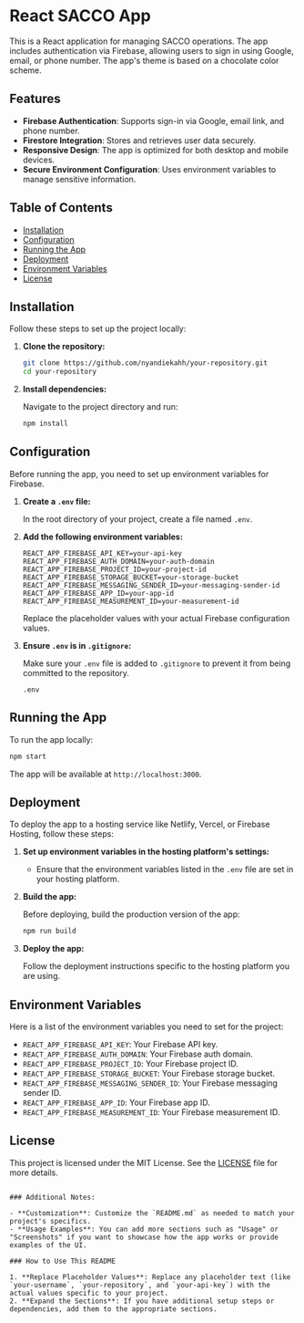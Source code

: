 # React SACCO App

This is a React application for managing SACCO operations. The app includes authentication via Firebase, allowing users to sign in using Google, email, or phone number. The app's theme is based on a chocolate color scheme.

## Features

- **Firebase Authentication**: Supports sign-in via Google, email link, and phone number.
- **Firestore Integration**: Stores and retrieves user data securely.
- **Responsive Design**: The app is optimized for both desktop and mobile devices.
- **Secure Environment Configuration**: Uses environment variables to manage sensitive information.

## Table of Contents

- [Installation](#installation)
- [Configuration](#configuration)
- [Running the App](#running-the-app)
- [Deployment](#deployment)
- [Environment Variables](#environment-variables)
- [License](#license)

## Installation

Follow these steps to set up the project locally:

1. **Clone the repository:**

   ```bash
   git clone https://github.com/nyandiekahh/your-repository.git
   cd your-repository
   ```

2. **Install dependencies:**

   Navigate to the project directory and run:

   ```bash
   npm install
   ```

## Configuration

Before running the app, you need to set up environment variables for Firebase.

1. **Create a `.env` file:**

   In the root directory of your project, create a file named `.env`.

2. **Add the following environment variables:**

   ```env
   REACT_APP_FIREBASE_API_KEY=your-api-key
   REACT_APP_FIREBASE_AUTH_DOMAIN=your-auth-domain
   REACT_APP_FIREBASE_PROJECT_ID=your-project-id
   REACT_APP_FIREBASE_STORAGE_BUCKET=your-storage-bucket
   REACT_APP_FIREBASE_MESSAGING_SENDER_ID=your-messaging-sender-id
   REACT_APP_FIREBASE_APP_ID=your-app-id
   REACT_APP_FIREBASE_MEASUREMENT_ID=your-measurement-id
   ```

   Replace the placeholder values with your actual Firebase configuration values.

3. **Ensure `.env` is in `.gitignore`:**

   Make sure your `.env` file is added to `.gitignore` to prevent it from being committed to the repository.

   ```plaintext
   .env
   ```

## Running the App

To run the app locally:

```bash
npm start
```

The app will be available at `http://localhost:3000`.

## Deployment

To deploy the app to a hosting service like Netlify, Vercel, or Firebase Hosting, follow these steps:

1. **Set up environment variables in the hosting platform's settings:**

   - Ensure that the environment variables listed in the `.env` file are set in your hosting platform.

2. **Build the app:**

   Before deploying, build the production version of the app:

   ```bash
   npm run build
   ```

3. **Deploy the app:**

   Follow the deployment instructions specific to the hosting platform you are using.

## Environment Variables

Here is a list of the environment variables you need to set for the project:

- `REACT_APP_FIREBASE_API_KEY`: Your Firebase API key.
- `REACT_APP_FIREBASE_AUTH_DOMAIN`: Your Firebase auth domain.
- `REACT_APP_FIREBASE_PROJECT_ID`: Your Firebase project ID.
- `REACT_APP_FIREBASE_STORAGE_BUCKET`: Your Firebase storage bucket.
- `REACT_APP_FIREBASE_MESSAGING_SENDER_ID`: Your Firebase messaging sender ID.
- `REACT_APP_FIREBASE_APP_ID`: Your Firebase app ID.
- `REACT_APP_FIREBASE_MEASUREMENT_ID`: Your Firebase measurement ID.

## License

This project is licensed under the MIT License. See the [LICENSE](LICENSE) file for more details.

```

### Additional Notes:

- **Customization**: Customize the `README.md` as needed to match your project's specifics.
- **Usage Examples**: You can add more sections such as "Usage" or "Screenshots" if you want to showcase how the app works or provide examples of the UI.

### How to Use This README

1. **Replace Placeholder Values**: Replace any placeholder text (like `your-username`, `your-repository`, and `your-api-key`) with the actual values specific to your project.
2. **Expand the Sections**: If you have additional setup steps or dependencies, add them to the appropriate sections.
